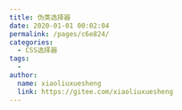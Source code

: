 ```yaml
---
title: 伪类选择器
date: 2020-01-01 00:02:04
permalink: /pages/c6e824/
categories:
  - CSS选择器
tags:
  - 
author: 
  name: xiaoliuxuesheng
  link: https://gitee.com/xiaoliuxuesheng
---
```

